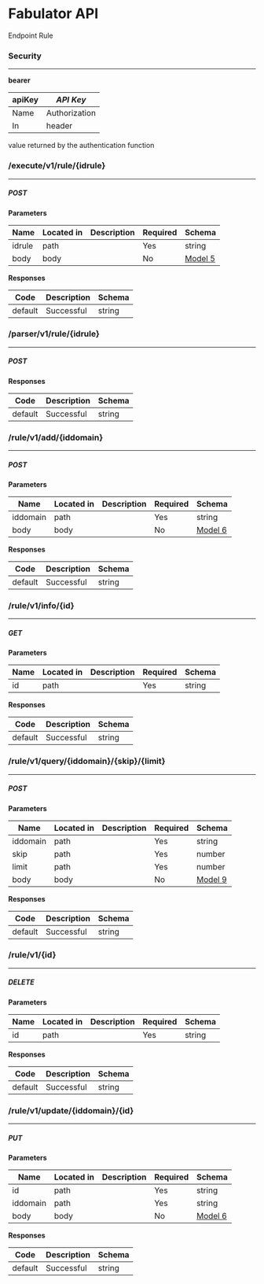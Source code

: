 Fabulator API
=============
Endpoint Rule


### Security
---
**bearer**  

|apiKey|*API Key*|
|---|---|
|Name|Authorization|
|In|header|

**<TOKEN>** value returned by the authentication function


### /execute/v1/rule/{idrule}
---
##### ***POST***
**Parameters**

| Name | Located in | Description | Required | Schema |
| ---- | ---------- | ----------- | -------- | ---- |
| idrule | path |  | Yes | string |
| body | body |  | No | [Model 5](#model-5) |

**Responses**

| Code | Description | Schema |
| ---- | ----------- | ------ |
| default | Successful | string |

### /parser/v1/rule/{idrule}
---
##### ***POST***
**Responses**

| Code | Description | Schema |
| ---- | ----------- | ------ |
| default | Successful | string |

### /rule/v1/add/{iddomain}
---
##### ***POST***
**Parameters**

| Name | Located in | Description | Required | Schema |
| ---- | ---------- | ----------- | -------- | ---- |
| iddomain | path |  | Yes | string |
| body | body |  | No | [Model 6](#model-6) |

**Responses**

| Code | Description | Schema |
| ---- | ----------- | ------ |
| default | Successful | string |

### /rule/v1/info/{id}
---
##### ***GET***
**Parameters**

| Name | Located in | Description | Required | Schema |
| ---- | ---------- | ----------- | -------- | ---- |
| id | path |  | Yes | string |

**Responses**

| Code | Description | Schema |
| ---- | ----------- | ------ |
| default | Successful | string |

### /rule/v1/query/{iddomain}/{skip}/{limit}
---
##### ***POST***
**Parameters**

| Name | Located in | Description | Required | Schema |
| ---- | ---------- | ----------- | -------- | ---- |
| iddomain | path |  | Yes | string |
| skip | path |  | Yes | number |
| limit | path |  | Yes | number |
| body | body |  | No | [Model 9](#model-9) |

**Responses**

| Code | Description | Schema |
| ---- | ----------- | ------ |
| default | Successful | string |

### /rule/v1/{id}
---
##### ***DELETE***
**Parameters**

| Name | Located in | Description | Required | Schema |
| ---- | ---------- | ----------- | -------- | ---- |
| id | path |  | Yes | string |

**Responses**

| Code | Description | Schema |
| ---- | ----------- | ------ |
| default | Successful | string |


### /rule/v1/update/{iddomain}/{id}
---
##### ***PUT***
**Parameters**

| Name | Located in | Description | Required | Schema |
| ---- | ---------- | ----------- | -------- | ---- |
| id | path |  | Yes | string |
| iddomain | path |  | Yes | string |
| body | body |  | No | [Model 6](#model-6) |

**Responses**

| Code | Description | Schema |
| ---- | ----------- | ------ |
| default | Successful | string |
